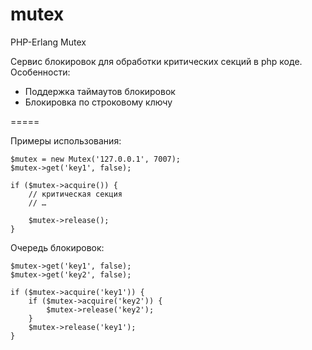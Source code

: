 mutex
=====

PHP-Erlang Mutex

Сервис блокировок для обработки критических секций в php коде.
Особенности:
 - Поддержка таймаутов блокировок
 - Блокировка по строковому ключу

=====

Примеры использования:


    $mutex = new Mutex('127.0.0.1', 7007);
    $mutex->get('key1', false);
    
    if ($mutex->acquire()) {
        // критическая секция
        // …
        
        $mutex->release();
    }

Очередь блокировок:

    $mutex->get('key1', false);
    $mutex->get('key2', false);
    
    if ($mutex->acquire('key1')) {
        if ($mutex->acquire('key2')) {
            $mutex->release('key2');
        }
        $mutex->release('key1');
    }
